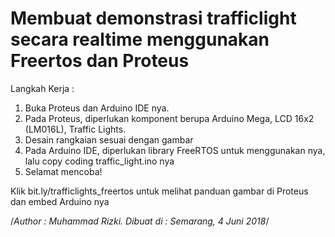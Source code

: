 # Membuat demonstrasi trafficlight secara realtime menggunakan Freertos dan Proteus

Langkah Kerja :
1. Buka Proteus dan Arduino IDE nya.
2. Pada Proteus, diperlukan komponent berupa Arduino Mega, LCD 16x2 (LM016L), Traffic Lights.
3. Desain rangkaian sesuai dengan gambar
4. Pada Arduino IDE, diperlukan library FreeRTOS untuk menggunakan nya, lalu copy coding traffic_light.ino nya
5. Selamat mencoba!

Klik bit.ly/trafficlights_freertos untuk melihat panduan gambar di Proteus dan embed Arduino nya

/*Author : Muhammad Rizki.
Dibuat di : Semarang, 4 Juni 2018*/
